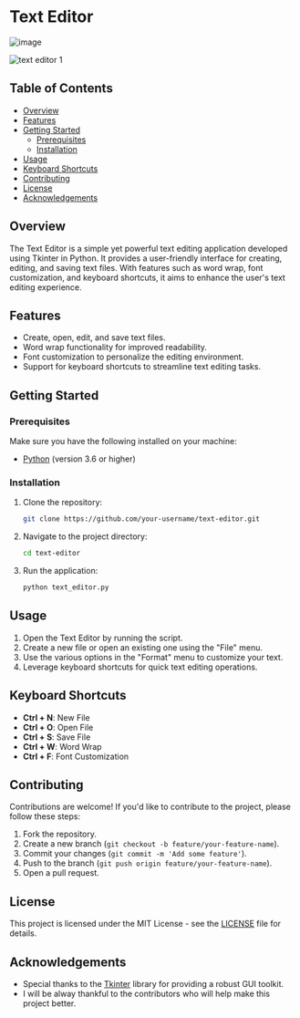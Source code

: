 # Text Editor

![image](https://github.com/shelkeom230/codeclause_interenship_projects/assets/104075298/e5e46836-f22a-4da2-a492-bfda6865fe57)

![text editor 1](https://github.com/shelkeom230/codeclause_interenship_projects/assets/104075298/599c7436-687a-47c4-9a09-856512676126)

## Table of Contents

- [Overview](#overview)
- [Features](#features)
- [Getting Started](#getting-started)
  - [Prerequisites](#prerequisites)
  - [Installation](#installation)
- [Usage](#usage)
- [Keyboard Shortcuts](#keyboard-shortcuts)
- [Contributing](#contributing)
- [License](#license)
- [Acknowledgements](#acknowledgements)

## Overview

The Text Editor is a simple yet powerful text editing application developed using Tkinter in Python. It provides a user-friendly interface for creating, editing, and saving text files. With features such as word wrap, font customization, and keyboard shortcuts, it aims to enhance the user's text editing experience.

## Features

- Create, open, edit, and save text files.
- Word wrap functionality for improved readability.
- Font customization to personalize the editing environment.
- Support for keyboard shortcuts to streamline text editing tasks.

## Getting Started

### Prerequisites

Make sure you have the following installed on your machine:

- [Python](https://www.python.org/) (version 3.6 or higher)

### Installation

1. Clone the repository:

   ```bash
   git clone https://github.com/your-username/text-editor.git
   ```

2. Navigate to the project directory:

   ```bash
   cd text-editor
   ```

3. Run the application:

   ```bash
   python text_editor.py
   ```

## Usage

1. Open the Text Editor by running the script.
2. Create a new file or open an existing one using the "File" menu.
3. Use the various options in the "Format" menu to customize your text.
4. Leverage keyboard shortcuts for quick text editing operations.

## Keyboard Shortcuts

- **Ctrl + N**: New File
- **Ctrl + O**: Open File
- **Ctrl + S**: Save File
- **Ctrl + W**: Word Wrap
- **Ctrl + F**: Font Customization

## Contributing

Contributions are welcome! If you'd like to contribute to the project, please follow these steps:

1. Fork the repository.
2. Create a new branch (`git checkout -b feature/your-feature-name`).
3. Commit your changes (`git commit -m 'Add some feature'`).
4. Push to the branch (`git push origin feature/your-feature-name`).
5. Open a pull request.

## License

This project is licensed under the MIT License - see the [LICENSE](LICENSE) file for details.

## Acknowledgements

- Special thanks to the [Tkinter](https://docs.python.org/3/library/tkinter.html) library for providing a robust GUI toolkit.
- I will be alway thankful to the contributors who will help make this project better.
